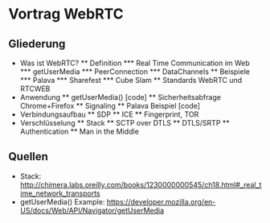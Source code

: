 # Vortrag WebRTC

## Gliederung

* Was ist WebRTC?
** Definition
*** Real Time Communication im Web
*** getUserMedia
*** PeerConnection
*** DataChannels
** Beispiele
*** Palava
*** Sharefest
*** Cube Slam
** Standards WebRTC und RTCWEB
* Anwendung
** getUserMedia() [code]
** Sicherheitsabfrage Chrome+Firefox
** Signaling
** Palava Beispiel [code]
* Verbindungsaufbau
** SDP
** ICE
** Fingerprint, TOR
* Verschlüsselung
** Stack
** SCTP over DTLS
** DTLS/SRTP
** Authentication
** Man in the Middle

## Quellen

* Stack: http://chimera.labs.oreilly.com/books/1230000000545/ch18.html#_real_time_network_transports
* getUserMedia() Example: https://developer.mozilla.org/en-US/docs/Web/API/Navigator/getUserMedia

